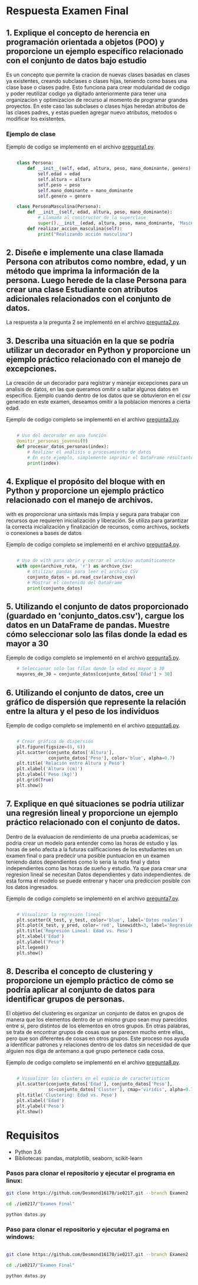 # Respuesta Examen Final


## 1. Explique el concepto de herencia en programación orientada a objetos (POO) y proporcione un ejemplo específico relacionado con el conjunto de datos bajo estudio

Es un concepto que permite la cracion de nuevas clases basadas en clases ya existentes, creando subclases o clases hijas, teniendo como bases una clase base o clases padre. Esto funciona para crear modularidad de codigo y poder reutilizar codigo ya digitado anteriormente para tener una organizacion y optimizacion de recurso al momento de programar grandes proyectos. En este caso las subclases o clases hijas heredan atributos de las clases padres, y estas pueden agregar nuevo atributos, metodos o modificar los existentes. 

### Ejemplo de clase 
Ejemplo de codigo  se implementó en el archivo [pregunta1.py](pregunta1.py).

```python

    class Persona:
        def __init__(self, edad, altura, peso, mano_dominante, genero):
            self.edad = edad
            self.altura = altura
            self.peso = peso
            self.mano_dominante = mano_dominante
            self.genero = genero

    class PersonaMasculina(Persona):
        def __init__(self, edad, altura, peso, mano_dominante):
            # Llamada al constructor de la superclase
            super().__init__(edad, altura, peso, mano_dominante, 'Masculino')
        def realizar_accion_masculina(self):
            print("Realizando acción masculina")
```


## 2. Diseñe e implemente una clase llamada Persona con atributos como nombre, edad, y un método que imprima la información de la persona. Luego herede de la clase Persona para crear una clase Estudiante con atributos adicionales relacionados con el conjunto de datos.

La respuesta a la pregunta 2 se implementó en el archivo [pregunta2.py](pregunta2.py).


## 3. Describa una situación en la que se podría utilizar un decorador en Python y proporcione un ejemplo práctico relacionado con el manejo de excepciones.
La creación de un decorador para registrar y manejar excepciones para un analisis de datos, en las que queramos omitir o saltar algunos datos en especifico. Ejemplo cuando dentro de los datos que se obtuvieron en el csv generado en este examen, deseamos omitir a la poblacion menores a cierta edad. 

Ejemplo de codigo completo se implementó en el archivo [pregunta3.py](pregunta3.py).

```python

    # Uso del decorador en una función
    @omitir_personas_jovenes(0)
    def procesar_datos_personas(index):
        # Realizar el análisis o procesamiento de datos
        # En este ejemplo, simplemente imprimir el DataFrame resultante
        print(index)

```

## 4. Explique el propósito del bloque with en Python y proporcione un ejemplo práctico relacionado con el manejo de archivos.

with es proporcionar una sintaxis más limpia y segura para trabajar con recursos que requieren inicialización y liberación. Se utiliza para garantizar la correcta inicialización y finalización de recursos, como archivos, sockets o conexiones a bases de datos

Ejemplo de codigo completo se implementó en el archivo [pregunta4.py](pregunta4.py).

```python

    # Uso de with para abrir y cerrar el archivo automáticamente
    with open(archivo_ruta, 'r') as archivo_csv:
        # Utilizar pandas para leer el archivo CSV
        conjunto_datos = pd.read_csv(archivo_csv)
        # Mostrar el contenido del DataFrame
        print(conjunto_datos)

```
## 5. Utilizando el conjunto de datos proporcionado (guardado en 'conjunto_datos.csv'), cargue los datos en un DataFrame de pandas. Muestre cómo seleccionar solo las filas donde la edad es mayor a 30

Ejemplo de codigo completo se implementó en el archivo [pregunta5.py](pregunta5.py).

```python
    # Seleccionar solo las filas donde la edad es mayor a 30
    mayores_de_30 = conjunto_datos[conjunto_datos['Edad'] > 30]
```
## 6. Utilizando el conjunto de datos, cree un gráfico de dispersión que represente la relación entre la altura y el peso de los individuos

Ejemplo de codigo completo se implementó en el archivo [pregunta6.py](pregunta6.py).

```python

    # Crear gráfico de dispersión
    plt.figure(figsize=(8, 6))
    plt.scatter(conjunto_datos['Altura'],
                conjunto_datos['Peso'], color='blue', alpha=0.7)
    plt.title('Relación entre Altura y Peso')
    plt.xlabel('Altura (cm)')
    plt.ylabel('Peso (kg)')
    plt.grid(True)
    plt.show()
```
## 7. Explique en qué situaciones se podría utilizar una regresión lineal y proporcione un ejemplo práctico relacionado con el conjunto de datos.
Dentro de la evaluacion de rendimiento de una prueba academicas, se podria crear un modelo para entender como las horas de estudio y las horas de seño afecta a la futuras calificaciones de los estudiantes en un examen final o para predecir una posible puntuacion en un examen teniendo datos dependientes como lo seria la nota final y datos independientes como las horas de sueño y estudio. Ya que para crear una regresion lineal se necesitan Datos dependientes y dato independientes. de esta forma el modelo se puede entrenar y hacer una prediccion posible con los datos ingresados.  

Ejemplo de codigo completo se implementó en el archivo [pregunta7.py](pregunta7.py).

```python

    # Visualizar la regresión lineal
    plt.scatter(X_test, y_test, color='blue', label='Datos reales')
    plt.plot(X_test, y_pred, color='red', linewidth=3, label='Regresión lineal')
    plt.title('Regresión Lineal: Edad vs. Peso')
    plt.xlabel('Edad')
    plt.ylabel('Peso')
    plt.legend()
    plt.show()
```
## 8. Describa el concepto de clustering y proporcione un ejemplo práctico de cómo se podría aplicar al conjunto de datos para identificar grupos de personas.

El objetivo del clustering es organizar un conjunto de datos en grupos de manera que los elementos dentro de un mismo grupo sean muy parecidos entre sí, pero distintos de los elementos en otros grupos. En otras palabras, se trata de encontrar grupos de cosas que se parecen mucho entre ellas, pero que son diferentes de cosas en otros grupos. Este proceso nos ayuda a identificar patrones y relaciones dentro de los datos sin necesidad de que alguien nos diga de antemano a qué grupo pertenece cada cosa.

Ejemplo de codigo completo se implementó en el archivo [pregunta8.py](pregunta8.py).

```python

    # Visualizar los clusters en el espacio de caracteristicas
    plt.scatter(conjunto_datos['Edad'], conjunto_datos['Peso'],
                sc=conjunto_datos['Cluster'], cmap='viridis', alpha=0.7)
    plt.title('Clustering: Edad vs. Peso')
    plt.xlabel('Edad')
    plt.ylabel('Peso')
    plt.show()

```



# Requisitos

- Python 3.6
- Bibliotecas: pandas, matplotlib, seaborn, scikit-learn

### Pasos para clonar el repositorio y ejecutar el programa en linux:
```bash
git clone https://github.com/Desmond16170/ie0217.git --branch Examen2 --single-branch

cd ./ie0217/"Examen Final"

python datos.py

```
### Paso para clonar el repositorio y ejecutar el pograma en windows:

```bash

git clone https://github.com/Desmond16170/ie0217.git --branch Examen2 --single-branch

cd ./ie0217/"Examen Final"

python datos.py
```